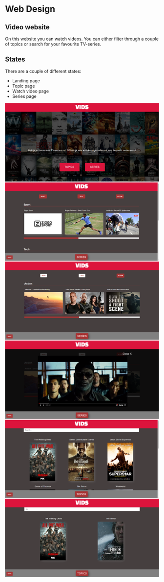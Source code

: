 # Web Design

## Video website

On this website you can watch videos. You can either filter through a couple of topics or search for your favourite TV-series.

## States

There are a couple of different states:

- Landing page
- Topic page
- Watch video page
- Series page

![](https://github.com/RobinFrugte97/web-design/blob/master/screenshot/Screenshot_1.png)
![](https://github.com/RobinFrugte97/web-design/blob/master/screenshot/Screenshot_2.png)
![](https://github.com/RobinFrugte97/web-design/blob/master/screenshot/Screenshot_3.png)
![](https://github.com/RobinFrugte97/web-design/blob/master/screenshot/Screenshot_4.png)
![](https://github.com/RobinFrugte97/web-design/blob/master/screenshot/Screenshot_5.png)
![](https://github.com/RobinFrugte97/web-design/blob/master/screenshot/Screenshot_6.png)

